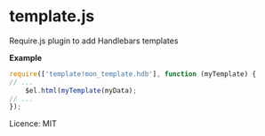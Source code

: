 template.js
===========

Require.js plugin to add Handlebars templates

__Example__
```javascript
require(['template!mon_template.hdb'], function (myTemplate) {
// ...
	$el.html(myTemplate(myData);
// ...
});
```


Licence: MIT
